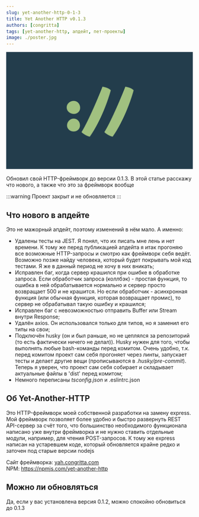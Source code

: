 ```yaml
---
slug: yet-another-http-0-1-3
title: Yet Another HTTP v0.1.3
authors: [congritta]
tags: [yet-another-http, апдейт, пет-проекты]
image: ./poster.jpg
---
```


![](./poster.jpg)

Обновил свой HTTP-фреймворк до версии 0.1.3. В этой статье расскажу что нового, а также что это за фреймворк вообще

<!--truncate-->

:::warning
Проект закрыт и не обновляется
:::

## Что нового в апдейте

Это не мажорный апдейт, поэтому изменений в нём мало. А именно:

- Удалены тесты на JEST. Я понял, что их писать мне лень и нет времени. К тому же перед публикацией апдейта я итак
  прогоняю все возможные HTTP-запросы и смотрю как фреймворк себя ведёт. Возможно позже найду человека, который
  будет покрывать мой код тестами. Я же в данный период не хочу в них вникать;
- Исправлен баг, когда сервер крашился при ошибке в обработке запроса. Если обработчик
  запроса (коллбэк) - простая функция, то ошибка в ней обрабатывается нормально и сервер просто возвращает 500 и не
  крашится. Но если обработчик - асинхронная функция (или обычная функция, которая возвращает промис), то сервер не
  обрабатывал такую ошибку и крашился;
- Исправлен баг с невозможностью отправить Buffer или Stream внутри Response;
- Удалён axios. Он использовался только для типов, но я заменил его типы на свои;
- Подключён husky (он и был раньше, но не цеплялся за репозиторий (то есть фактически ничего не делал)). Husky нужен
  для того, чтобы выполнять любые bash-команды перед комитом. Очень удобно, т.к. перед комитом проект сам себя
  прогоняет через линты, запускает тесты и делает другие вещи (прописываются в _.husky/pre-commit_). Теперь я уверен,
  что проект сам себя собирает и складывает актуальные файлы в 'dist' перед комитом;
- Немного переписаны _tsconfig.json_ и .eslintrc.json

## Об Yet-Another-HTTP

Это HTTP-фреймворк моей собственной разработки на замену express. Мой фреймворк позволяет более удобно и быстро
развернуть REST API-сервер за счёт того, что большинство необходимого функционала написано уже внутри фреймворка и
не нужно ставить отдельные модули, например, для чтения POST-запросов. К тому же express написан на устаревшем коде,
который обновляется крайне редко и заточен под старые версии nodejs

Сайт фреймворка: [yah.congritta.com](https://yah.congritta.com)<br />
NPM: https://npmjs.com/yet-another-http

## Можно ли обновляться

Да, если у вас установлена версия 0.1.2, можно спокойно обновиться до 0.1.3
